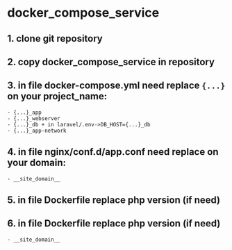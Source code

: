 # docker_compose_service

## 1. clone git repository

## 2. copy docker_compose_service in repository

## 3. in file docker-compose.yml need replace `{...}` on your project_name:
    - {...}_app
    - {...}_webserver
    - {...}_db + in laravel/.env->DB_HOST={...}_db
    - {...}_app-network

## 4. in file nginx/conf.d/app.conf need replace on your domain: 
    - __site_domain__

## 5. in file Dockerfile replace php version (if need)

## 6. in file Dockerfile replace php version (if need)


    - __site_domain__